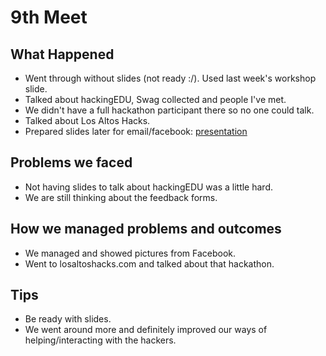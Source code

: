 # 9th Meet

## What Happened

- Went through without slides (not ready :/). Used last week's workshop slide.
- Talked about hackingEDU, Swag collected and people I've met.
- We didn't have a full hackathon participant there so no one could talk.
- Talked about Los Altos Hacks.
- Prepared slides later for email/facebook:
  [presentation](https://github.com/SMHS-Programming/club/blob/4b60a735e2315cdd309adbf0a06045af71830aec/meetings/10_26_Meeting_IX.pdf)

## Problems we faced

- Not having slides to talk about hackingEDU was a little hard.
- We are still thinking about the feedback forms.

## How we managed problems and outcomes

- We managed and showed pictures from Facebook.
- Went to losaltoshacks.com and talked about that hackathon.

## Tips

- Be ready with slides.
- We went around more and definitely improved our ways of helping/interacting
  with the hackers.
